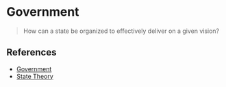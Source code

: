 # Government

> How can a state be organized to effectively deliver on a given vision?

## References

- [Government](https://en.wikipedia.org/wiki/Government)
- [State Theory](../../../Locus-Social-Realitatis/Subfield/State/README.md)

